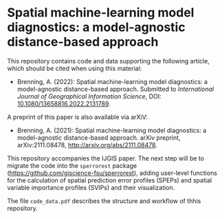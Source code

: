 # Spatial machine-learning model diagnostics: a model-agnostic distance-based approach

This repository contains code and data supporting the following article, which should be cited when using this material:

- Brenning, A. (2022): Spatial machine-learning model diagnostics: a model-agnostic distance-based approach. Submitted to *International Journal of Geographical Information Science*, DOI: [10.1080/13658816.2022.2131789](https://doi.org/10.1080/13658816.2022.2131789).

A preprint of this paper is also available via arXiV:

- Brenning, A. (2021): Spatial machine-learning model diagnostics: a model-agnostic distance-based approach. arXiv preprint, arXiv:2111.08478, <http://arxiv.org/abs/2111.08478>.

This repository accompanies the IJGIS paper.
The next step will be to migrate the code into the `sperrorest` package (https://github.com/giscience-fsu/sperrorest), adding user-level functions for the calculation of spatial prediction error profiles (SPEPs) and spatial variable importance profiles (SVIPs) and their visualization.

The file `code_data.pdf` describes the structure and workflow of thhis repository.
